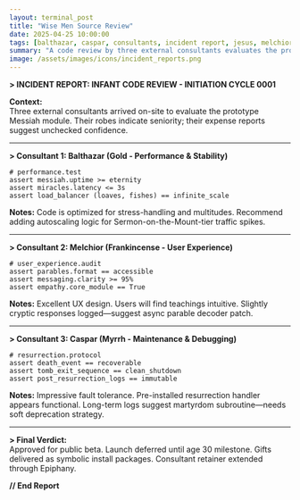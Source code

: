 ```yaml
---
layout: terminal_post
title: "Wise Men Source Review"
date: 2025-04-25 10:00:00
tags: [balthazar, caspar, consultants, incident report, jesus, melchior, nativity, review, source-code]
summary: "A code review by three external consultants evaluates the prototype Messiah module for performance, UX, and fault tolerance."
image: /assets/images/icons/incident_reports.png
---
```


**> INCIDENT REPORT: INFANT CODE REVIEW - INITIATION CYCLE 0001**

**Context:**  
Three external consultants arrived on-site to evaluate the prototype Messiah module. Their robes indicate seniority; their expense reports suggest unchecked confidence.

---

**> Consultant 1: Balthazar (Gold - Performance & Stability)**  
```
# performance.test
assert messiah.uptime >= eternity
assert miracles.latency <= 3s
assert load_balancer (loaves, fishes) == infinite_scale
```
**Notes:** Code is optimized for stress-handling and multitudes. Recommend adding autoscaling logic for Sermon-on-the-Mount-tier traffic spikes.

---

**> Consultant 2: Melchior (Frankincense - User Experience)**  
```
# user_experience.audit
assert parables.format == accessible
assert messaging.clarity >= 95%
assert empathy.core_module == True
```
**Notes:** Excellent UX design. Users will find teachings intuitive. Slightly cryptic responses logged—suggest async parable decoder patch.

---

**> Consultant 3: Caspar (Myrrh - Maintenance & Debugging)**  
```
# resurrection.protocol
assert death_event == recoverable
assert tomb_exit_sequence == clean_shutdown
assert post_resurrection_logs == immutable
```
**Notes:** Impressive fault tolerance. Pre-installed resurrection handler appears functional. Long-term logs suggest martyrdom subroutine—needs soft deprecation strategy.

---

**> Final Verdict:**  
Approved for public beta. Launch deferred until age 30 milestone. Gifts delivered as symbolic install packages. Consultant retainer extended through Epiphany.

**// End Report**
